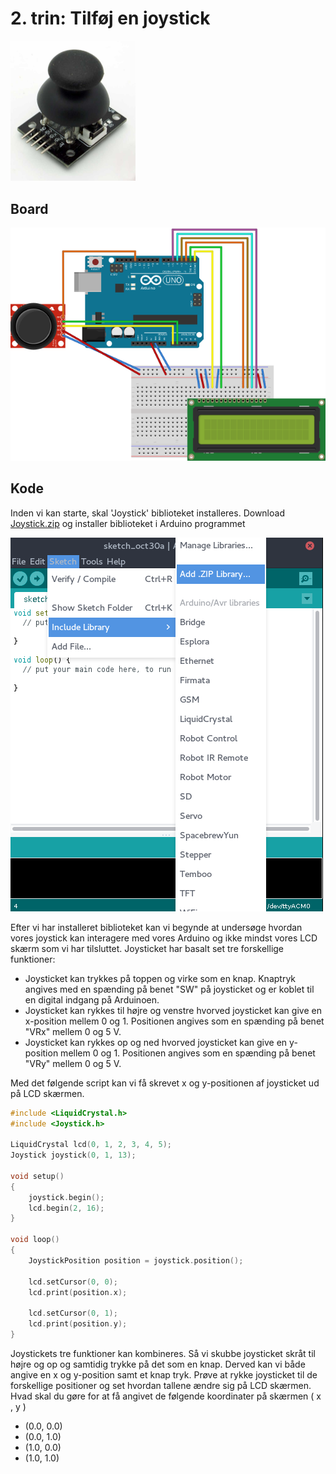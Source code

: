 # 2. trin: Tilføj en joystick


<img src="images/joystick.jpg" width="200">

## Board

![](images/board.png)

## Kode

Inden vi kan starte, skal 'Joystick' biblioteket installeres.
Download [Joystick.zip](../Joystick.zip) og installer biblioteket
i Arduino programmet

![](images/install_library.png)

Efter vi har installeret biblioteket kan vi begynde at undersøge hvordan vores joystick kan interagere med vores Arduino og ikke mindst vores LCD skærm som vi har tilsluttet. Joysticket har basalt set tre forskellige funktioner:
- Joysticket kan trykkes på toppen og virke som en knap. Knaptryk angives med en spænding på benet "SW" på joysticket og er koblet til en digital indgang på Arduinoen.  
- Joysticket kan rykkes til højre og venstre hvorved joysticket kan give en x-position mellem 0 og 1. Positionen angives som en spænding på benet "VRx" mellem 0 og 5 V.
- Joysticket kan rykkes op og ned hvorved joysticket kan give en y-position mellem 0 og 1. Positionen angives som en spænding på benet "VRy" mellem 0 og 5 V.

Med det følgende script kan vi få skrevet x og y-positionen af joysticket ud på LCD skærmen.
```C
#include <LiquidCrystal.h>
#include <Joystick.h>

LiquidCrystal lcd(0, 1, 2, 3, 4, 5);
Joystick joystick(0, 1, 13);

void setup()
{
    joystick.begin();
    lcd.begin(2, 16);
}

void loop()
{
    JoystickPosition position = joystick.position();

    lcd.setCursor(0, 0);
    lcd.print(position.x);

    lcd.setCursor(0, 1);
    lcd.print(position.y);
}
```
Joystickets tre funktioner kan kombineres. Så vi skubbe joysticket skråt til højre og op og samtidig trykke på det som en knap. Derved kan vi både angive en x og y-position samt et knap tryk. Prøve at rykke joysticket til de forskellige positioner og set hvordan tallene ændre sig på LCD skærmen. Hvad skal du gøre for at få angivet de følgende koordinater på skærmen
  ( x ,  y )
- (0.0, 0.0) 
- (0.0, 1.0)
- (1.0, 0.0)
- (1.0, 1.0)
